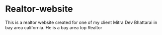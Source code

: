 # Realtor-website
This is a realtor website created for one of my client Mitra Dev Bhattarai in bay area california.  He is a bay area top Realtor 
